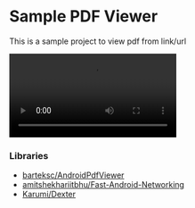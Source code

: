 # Sample PDF Viewer
This is a sample project to view pdf from link/url

![](assets/demo.mov)

### Libraries
- [barteksc/AndroidPdfViewer](https://github.com/barteksc/AndroidPdfViewer)
- [amitshekhariitbhu/Fast-Android-Networking](https://github.com/amitshekhariitbhu/Fast-Android-Networking)
- [Karumi/Dexter](https://github.com/Karumi/Dexter)

